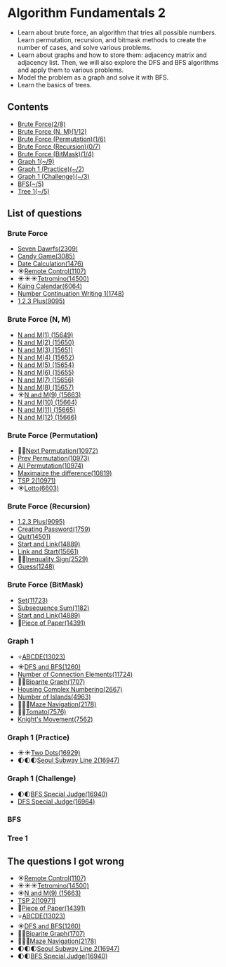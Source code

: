 Algorithm Fundamentals 2
============================================

- Learn about brute force, an algorithm that tries all possible numbers. Learn permutation, recursion, and bitmask methods to create the number of cases, and solve various problems.
- Learn about graphs and how to store them: adjacency matrix and adjacency list. Then, we will also explore the DFS and BFS algorithms and apply them to various problems.
- Model the problem as a graph and solve it with BFS.
- Learn the basics of trees.

Contents
--------------------

- [Brute Force(2/8)](#brute-force)   
- [Brute Force (N, M)(1/12)](#brute-force-n-m)
- [Brute Force (Permutation)(1/6)](#brute-force-permutation)
- [Brute Force (Recursion)(0/7)](#brute-force-recursion)
- [Brute Force (BitMask)(1/4)](#brute-force-bitmask)
- [Graph 1(~/9)](#graph-1)
- [Graph 1 (Practice)(~/2)](#graph-1-practice)
- [Graph 1 (Challenge)(~/3)](#graph-1-challenge)
- [BFS(~/5)](#bfs)
- [Tree 1(~/5)](#tree-1)

List of questions
------------

### Brute Force

- [Seven Dawrfs(2309)](https://github.com/yoru4890/coding_test/blob/main/baekjoon/algorithm_fundamentals_2/2309.md)
- [Candy Game(3085)](https://github.com/yoru4890/coding_test/blob/main/baekjoon/algorithm_fundamentals_2/3085.md)
- [Date Calculation(1476)](https://github.com/yoru4890/coding_test/blob/main/baekjoon/algorithm_fundamentals_2/1476.md)
- ☀️[Remote Control(1107)](https://github.com/yoru4890/coding_test/blob/main/baekjoon/algorithm_fundamentals_2/1107.md)
- ☀️☀️☀️[Tetromino(14500)](https://github.com/yoru4890/coding_test/blob/main/baekjoon/algorithm_fundamentals_2/14500.md)
- [Kaing Calendar(6064)](https://github.com/yoru4890/coding_test/blob/main/baekjoon/algorithm_fundamentals_2/6064.md)
- [Number Continuation Writing 1(1748)](https://github.com/yoru4890/coding_test/blob/main/baekjoon/algorithm_fundamentals_2/1748.md)
- [1,2,3 Plus(9095)](https://github.com/yoru4890/coding_test/blob/main/baekjoon/algorithm_fundamentals_2/9095.md)

### Brute Force (N, M)

- [N and M(1) (15649)](https://github.com/yoru4890/coding_test/blob/main/baekjoon/algorithm_fundamentals_2/15649.md)
- [N and M(2) (15650)](https://github.com/yoru4890/coding_test/blob/main/baekjoon/algorithm_fundamentals_2/15650.md)
- [N and M(3) (15651)](https://github.com/yoru4890/coding_test/blob/main/baekjoon/algorithm_fundamentals_2/15651.md)
- [N and M(4) (15652)](https://github.com/yoru4890/coding_test/blob/main/baekjoon/algorithm_fundamentals_2/15652.md)
- [N and M(5) (15654)](https://github.com/yoru4890/coding_test/blob/main/baekjoon/algorithm_fundamentals_2/15654.md)
- [N and M(6) (15655)](https://github.com/yoru4890/coding_test/blob/main/baekjoon/algorithm_fundamentals_2/15655.md)
- [N and M(7) (15656)](https://github.com/yoru4890/coding_test/blob/main/baekjoon/algorithm_fundamentals_2/15656.md)
- [N and M(8) (15657)](https://github.com/yoru4890/coding_test/blob/main/baekjoon/algorithm_fundamentals_2/15657.md)
- ☀️[N and M(9) (15663)](https://github.com/yoru4890/coding_test/blob/main/baekjoon/algorithm_fundamentals_2/15663.md)
- [N and M(10) (15664)](https://github.com/yoru4890/coding_test/blob/main/baekjoon/algorithm_fundamentals_2/15664.md)
- [N and M(11) (15665)](https://github.com/yoru4890/coding_test/blob/main/baekjoon/algorithm_fundamentals_2/15665.md)
- [N and M(12) (15666)](https://github.com/yoru4890/coding_test/blob/main/baekjoon/algorithm_fundamentals_2/15666.md)

### Brute Force (Permutation)

- 🌙🌙[Next Permutation(10972)](https://github.com/yoru4890/coding_test/blob/main/baekjoon/algorithm_fundamentals_2/10972.md)
- [Prev Permutation(10973)](https://github.com/yoru4890/coding_test/blob/main/baekjoon/algorithm_fundamentals_2/10973.md)
- [All Permutation(10974)](https://github.com/yoru4890/coding_test/blob/main/baekjoon/algorithm_fundamentals_2/10974.md)
- [Maximaize the difference(10819)](https://github.com/yoru4890/coding_test/blob/main/baekjoon/algorithm_fundamentals_2/10819.md)
- [TSP 2(10971)](https://github.com/yoru4890/coding_test/blob/main/baekjoon/algorithm_fundamentals_2/10971.md)
- ☀️[Lotto(6603)](https://github.com/yoru4890/coding_test/blob/main/baekjoon/algorithm_fundamentals_2/6603.md)

### Brute Force (Recursion)

- [1,2,3 Plus(9095)](https://github.com/yoru4890/coding_test/blob/main/baekjoon/algorithm_fundamentals_2/9095.md)
- [Creating Password(1759)](https://github.com/yoru4890/coding_test/blob/main/baekjoon/algorithm_fundamentals_2/1759.md)
- [Quit(14501)](https://github.com/yoru4890/coding_test/blob/main/baekjoon/algorithm_fundamentals_2/14501.md)
- [Start and Link(14889)](https://github.com/yoru4890/coding_test/blob/main/baekjoon/algorithm_fundamentals_2/14889.md)
- [Link and Start(15661)](https://github.com/yoru4890/coding_test/blob/main/baekjoon/algorithm_fundamentals_2/15661.md)
- 🌟🌟[Inequality Sign(2529)](https://github.com/yoru4890/coding_test/blob/main/baekjoon/algorithm_fundamentals_2/2529.md)
- [Guess(1248)](https://github.com/yoru4890/coding_test/blob/main/baekjoon/algorithm_fundamentals_2/1248.md)

### Brute Force (BitMask)

- [Set(11723)](https://github.com/yoru4890/coding_test/blob/main/baekjoon/algorithm_fundamentals_2/11723.md)
- [Subsequence Sum(1182)](https://github.com/yoru4890/coding_test/blob/main/baekjoon/algorithm_fundamentals_2/1182.md)
- [Start and Link(14889)](https://github.com/yoru4890/coding_test/blob/main/baekjoon/algorithm_fundamentals_2/14889.md)
- 🌙[Piece of Paper(14391)](https://github.com/yoru4890/coding_test/blob/main/baekjoon/algorithm_fundamentals_2/14391.md)

### Graph 1

- ⭐[ABCDE(13023)](https://github.com/yoru4890/coding_test/blob/main/baekjoon/algorithm_fundamentals_2/13023.md)
- ☀️[DFS and BFS(1260)](https://github.com/yoru4890/coding_test/blob/main/baekjoon/algorithm_fundamentals_2/1260.md)
- [Number of Connection Elements(11724)](https://github.com/yoru4890/coding_test/blob/main/baekjoon/algorithm_fundamentals_2/11724.md)
- 🌟🌟[Biparite Graph(1707)](https://github.com/yoru4890/coding_test/blob/main/baekjoon/algorithm_fundamentals_2/1707.md)
- [Housing Complex Numbering(2667)](https://github.com/yoru4890/coding_test/blob/main/baekjoon/algorithm_fundamentals_2/2667.md)
- [Number of Islands(4963)](https://github.com/yoru4890/coding_test/blob/main/baekjoon/algorithm_fundamentals_2/4963.md)
- 🌟🌟🌟[Maze Navigation(2178)](https://github.com/yoru4890/coding_test/blob/main/baekjoon/algorithm_fundamentals_2/2178.md)
- 🌟🌟[Tomato(7576)](https://github.com/yoru4890/coding_test/blob/main/baekjoon/algorithm_fundamentals_2/7576.md)
- [Knight's Movement(7562)](https://github.com/yoru4890/coding_test/blob/main/baekjoon/algorithm_fundamentals_2/7562.md)

### Graph 1 (Practice)

- ☀️☀️[Two Dots(16929)](https://github.com/yoru4890/coding_test/blob/main/baekjoon/algorithm_fundamentals_2/16929.md)
- 🌓🌓🌓[Seoul Subway Line 2(16947)](https://github.com/yoru4890/coding_test/blob/main/baekjoon/algorithm_fundamentals_2/16947.md)

### Graph 1 (Challenge)

- 🌓🌓[BFS Special Judge(16940)](https://github.com/yoru4890/coding_test/blob/main/baekjoon/algorithm_fundamentals_2/16940.md)
- [DFS Special Judge(16964)](https://github.com/yoru4890/coding_test/blob/main/baekjoon/algorithm_fundamentals_2/16964.md)

### BFS

### Tree 1


The questions I got wrong
-------------

- ☀️[Remote Control(1107)](https://github.com/yoru4890/coding_test/blob/main/baekjoon/algorithm_fundamentals_2/1107.md)
- ☀️☀️☀️[Tetromino(14500)](https://github.com/yoru4890/coding_test/blob/main/baekjoon/algorithm_fundamentals_2/14500.md)
- ☀️[N and M(9) (15663)](https://github.com/yoru4890/coding_test/blob/main/baekjoon/algorithm_fundamentals_2/15663.md)
- [TSP 2(10971)](https://github.com/yoru4890/coding_test/blob/main/baekjoon/algorithm_fundamentals_2/10971.md)
- 🌙[Piece of Paper(14391)](https://github.com/yoru4890/coding_test/blob/main/baekjoon/algorithm_fundamentals_2/14391.md)
- ⭐[ABCDE(13023)](https://github.com/yoru4890/coding_test/blob/main/baekjoon/algorithm_fundamentals_2/13023.md)
- ☀️[DFS and BFS(1260)](https://github.com/yoru4890/coding_test/blob/main/baekjoon/algorithm_fundamentals_2/1260.md)
- 🌟🌟[Biparite Graph(1707)](https://github.com/yoru4890/coding_test/blob/main/baekjoon/algorithm_fundamentals_2/1707.md)
- 🌟🌟🌟[Maze Navigation(2178)](https://github.com/yoru4890/coding_test/blob/main/baekjoon/algorithm_fundamentals_2/2178.md)
- 🌓🌓🌓[Seoul Subway Line 2(16947)](https://github.com/yoru4890/coding_test/blob/main/baekjoon/algorithm_fundamentals_2/16947.md)
- 🌓🌓[BFS Special Judge(16940)](https://github.com/yoru4890/coding_test/blob/main/baekjoon/algorithm_fundamentals_2/16940.md)
